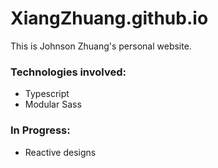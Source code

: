 # XiangZhuang.github.io

This is Johnson Zhuang's personal website.

### Technologies involved:
- Typescript
- Modular Sass

### In Progress:
- Reactive designs
